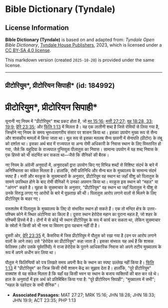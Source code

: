 # Bible Dictionary (Tyndale)

## License Information

**Bible Dictionary (Tyndale)** is based on and adapted from: _Tyndale Open Bible Dictionary_, [Tyndale House Publishers](https://tyndaleopenresources.com/), 2023, which is licensed under a [CC BY-SA 4.0 license](https://creativecommons.org/licenses/by-sa/4.0/legalcode.en).

This markdown version (created `2025-10-20`) is provided under the same license.



--------------------------------

## प्रीटोरियुम*, प्रीटोरियन सिपाही* (id: 184992)

प्रीटोरियुम\*, प्रीटोरियन सिपाही\*
==================================

यूनानी नए नियम में "प्रीटोरियुम" शब्द प्रकट होता है, जो [मर 15:16](https://ref.ly/Mark15:16); [मत्ती 27:27](https://ref.ly/Matt27:27); [यूह 18:28, 33](https://ref.ly/John18:28,John18:33); [19:9](https://ref.ly/John19:9); [प्रेरि 23:35](https://ref.ly/Acts23:35); और [फिलि 1:13](https://ref.ly/Phil1:13) में मिलता है। यह एक लातीनी शब्द है जिसे रोमियों से लिया गया है, जिन्होंने नए नियम के समय भूमध्यसागरीय संसार पर शासन किया था। इसका उपयोग मुख्य रूप से सैन्य और शासकीय मामलों में किया जाता था। मूल रूप से इसका मतलब सैन्य छावनी में सेनापति (प्रीटोर) के तंबू को दर्शाता था। इसका अर्थ बाद में राज्यपाल या अन्य रोमी अधिकारी के निवास स्थान के लिए विस्तारित हो गया, जैसे कि यहूदिया के राज्यपाल पुन्तियुस पीलातुस का निवास। सामान्य उपयोग में यह शब्द निवास के एक हिस्से को भी संदर्भित कर सकता था—जैसे कि सैनिकों की बैरक।

नए नियम के अंग्रेजी अनुवादों में, अनुवादकों द्वारा उपयोग किए गए विभिन्न शब्दों से विशिष्ट संदर्भ के बारे में अनिश्चितता का संकेत मिलता है। हालांकि, रोमी प्रतिनिधि और सैन्य बल के मुख्यालय के सामान्य संदर्भ स्पष्ट हैं। मत्ती और मरकुस के सुसमाचारों के अनुसार, प्रीटोरियुम वह स्थान था जहाँ यीशु को पिलातुस के सामने उपस्थित होने के बाद रोमी सैनिकों ने उनका अपमान किया था। मरकुस इस स्थान को "महल" या "आंगन" कहते है। यूहन्ना के सुसमाचार के अनुसार, "प्रीटोरियुम" वह स्थान था जहाँ पिलातुस ने यीशु से उनके विरुद्ध लगाए गए आरोपों के बारे में पूछताछ की थी। पिलातुस आरोप लगाने वालों से मिलने के लिए प्रीटोरियुम के बाहर गए।

यरूशलेम में पिलातुस के मुख्यालय के लिए दो संभावित स्थान हो सकते हैं। एक तो मन्दिर क्षेत्र के उत्तर\-पश्चिम कोने में स्थित अंटोनिया का किला है। दूसरा स्थान हेरोदेस महान का पुराना महल है, जो शहर के पश्चिमी हिस्से में है। दोनों में से कोई भी स्थान प्रीटोरियुम के रूप में कार्य कर सकता था, लेकिन सुसमाचार के स्रोतों ने किसी को भी नाम या विवरण द्वारा पहचान नहीं दी है।

दूसरी ओर, [प्रेरि 23:35](https://ref.ly/Acts23:35) में, कैसरिया में जिस प्रीटोरियुम में पौलुस को रखा गया है (उन पर आरोप लगाने वालों के आने तक) उसे "हेरोदेस का प्रीटोरियुम" कहा जाता है। इसका संभवतः यह अर्थ है कि शासक फेलिक्स (और उसके पूर्ववर्तियों) ने राजा हेरोदेस के पुराने आधिकारिक निवास को अपने तटीय मुख्यालय के रूप में अपने अधीन कर लिया था।

पौलुस ने फिलिप्पियों को पत्र लिखते समय अपनी कैद के स्थान का स्पष्ट उल्लेख नहीं किया है। [फिलि 1:13](https://ref.ly/Phil1:13) में "प्रीटोरियुम" का जिक्र किसी रोमी शासन केंद्र का सुझाव देता है। हालाँकि, "पूरे प्रीटोरियुम" वाक्यांश से यह संकेत मिलता है कि यहाँ वह किसी भवन या स्थान के बजाय व्यक्तियों की बात कर रहे थे। हाल के अनुवादों में इस अर्थ को प्रतिबिंबित किया गया है: "पूरे प्रीटोरियन सिपाही"; "मुख्यालय में सभी"; "महल के पहरेदार के सभी सैनिक"।

* **Associated Passages:** MAT 27:27; MRK 15:16; JHN 18:28; JHN 18:33; JHN 19:9; ACT 23:35; PHP 1:13

